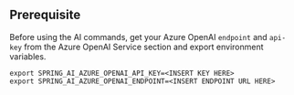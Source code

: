 
## Prerequisite

Before using the AI commands, get your Azure OpenAI `endpoint` and `api-key` from the Azure OpenAI Service section and export environment variables.
```shell
export SPRING_AI_AZURE_OPENAI_API_KEY=<INSERT KEY HERE>
export SPRING_AI_AZURE_OPENAI_ENDPOINT=<INSERT ENDPOINT URL HERE>
```